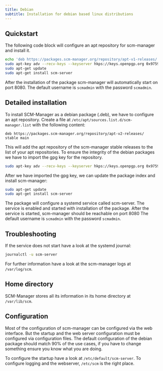 ```yaml
---
title: Debian
subtitle: Installation for debian based linux distributions
---
```


## Quickstart

The following code block will configure an apt repository for scm-manager and install it.

```bash
echo 'deb https://packages.scm-manager.org/repository/apt-v1-releases/ stable main' | sudo tee /etc/apt/sources.list.d/scm-manager.list
sudo apt-key adv --recv-keys --keyserver hkps://keys.openpgp.org 0x975922F193B07D6E
sudo apt-get update
sudo apt-get install scm-server
```

After the installation of the package scm-manager will automatically start on port 8080.
The default username is `scmadmin` with the password `scmadmin`.

## Detailed installation

To install SCM-Manager as a debian package (.deb), we have to configure an apt repository.
Create a file at `/etc/apt/sources.list.d/scm-manager.list` with the following content:

```text
deb https://packages.scm-manager.org/repository/apt-v2-releases/ stable main
```

This will add the apt repository of the scm-manager stable releases to the list of your apt repositories.
To ensure the integrity of the debian packages we have to import the gpg key for the repository.

```bash
sudo apt-key adv --recv-keys --keyserver hkps://keys.openpgp.org 0x975922F193B07D6E
```

After we have imported the gpg key, we can update the package index and install scm-manager:

```bash
sudo apt-get update
sudo apt-get install scm-server
```

The package will configure a systemd service called scm-server.
The service is enabled and started with installation of the package.
After the service is started, scm-manager should be reachable on port 8080
The default username is `scmadmin` with the password `scmadmin`.

## Troubleshooting

If the service does not start have a look at the systemd journal:

```bash
journalctl -u scm-server
```

For further information have a look at the scm-manager logs at `/var/log/scm`.

## Home directory

SCM-Manager stores all its information in its home directory at `/var/lib/scm`.

## Configuration

Most of the configuration of scm-manager can be configured via the web interface.
But the startup and the web server configuration must be configured via configuration files.
The default configuration of the debian package should match 90% of the use cases,
if you have to change something ensure you know what you are doing.

To configure the startup have a look at `/etc/default/scm-server`.
To configure logging and the webserver, `/etc/scm` is the right place.
